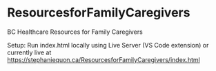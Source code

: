 # ResourcesforFamilyCaregivers
BC Healthcare Resources for Family Caregivers

Setup: Run index.html locally using Live Server (VS Code extension) or currently live at https://stephaniequon.ca/ResourcesforFamilyCaregivers/index.html
